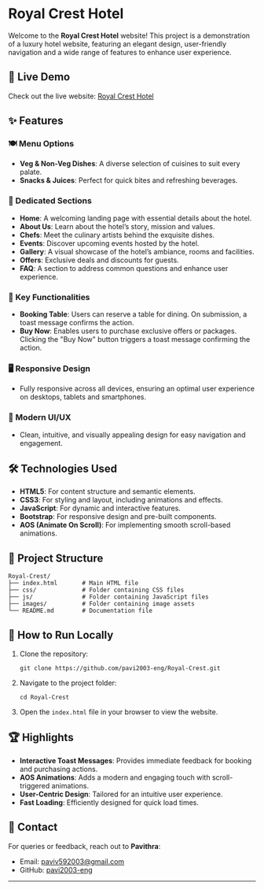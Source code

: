 # Royal Crest Hotel  

Welcome to the **Royal Crest Hotel** website! This project is a demonstration of a luxury hotel website, featuring an elegant design, user-friendly navigation and a wide range of features to enhance user experience.  

## 🔗 Live Demo  

Check out the live website: [Royal Crest Hotel](https://pavi2003-eng.github.io/Royal-Crest/)  

## ✨ Features  

### 🍽️ Menu Options  
- **Veg & Non-Veg Dishes**: A diverse selection of cuisines to suit every palate.  
- **Snacks & Juices**: Perfect for quick bites and refreshing beverages.  

### 🌟 Dedicated Sections  
- **Home**: A welcoming landing page with essential details about the hotel.  
- **About Us**: Learn about the hotel’s story, mission and values.  
- **Chefs**: Meet the culinary artists behind the exquisite dishes.  
- **Events**: Discover upcoming events hosted by the hotel.  
- **Gallery**: A visual showcase of the hotel’s ambiance, rooms and facilities.  
- **Offers**: Exclusive deals and discounts for guests.  
- **FAQ**: A section to address common questions and enhance user experience.  

### 🛒 Key Functionalities  
- **Booking Table**: Users can reserve a table for dining. On submission, a toast message confirms the action.  
- **Buy Now**: Enables users to purchase exclusive offers or packages. Clicking the "Buy Now" button triggers a toast message confirming the action.  

### 🖥️ Responsive Design  
- Fully responsive across all devices, ensuring an optimal user experience on desktops, tablets and smartphones.  

### 🎨 Modern UI/UX  
- Clean, intuitive, and visually appealing design for easy navigation and engagement.  

## 🛠️ Technologies Used  

- **HTML5**: For content structure and semantic elements.  
- **CSS3**: For styling and layout, including animations and effects.  
- **JavaScript**: For dynamic and interactive features.  
- **Bootstrap**: For responsive design and pre-built components.
- **AOS (Animate On Scroll)**: For implementing smooth scroll-based animations.

## 📂 Project Structure  

```
Royal-Crest/  
├── index.html       # Main HTML file  
├── css/             # Folder containing CSS files  
├── js/              # Folder containing JavaScript files  
├── images/          # Folder containing image assets  
└── README.md        # Documentation file  
```  

## 🚀 How to Run Locally  

1. Clone the repository:  
   ```
   git clone https://github.com/pavi2003-eng/Royal-Crest.git  
   ```  
2. Navigate to the project folder:  
   ```
   cd Royal-Crest  
   ```  
3. Open the `index.html` file in your browser to view the website.  

## 🏆 Highlights  
- **Interactive Toast Messages**: Provides immediate feedback for booking and purchasing actions.
- **AOS Animations**: Adds a modern and engaging touch with scroll-triggered animations.
- **User-Centric Design**: Tailored for an intuitive user experience.    
- **Fast Loading**: Efficiently designed for quick load times.  

## 📧 Contact  

For queries or feedback, reach out to **Pavithra**:  
- Email: [paviv592003@gmail.com](mailto:paviv592003@gmail.com) 
- GitHub: [pavi2003-eng](https://github.com/pavi2003-eng)  

---  
